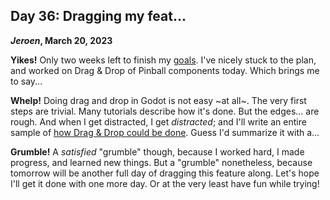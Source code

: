 ## Day 36: Dragging my feat...

**_Jeroen_, March 20, 2023**

**Yikes!**
Only two weeks left to finish my [goals](#day-29-planning--goals).
I've nicely stuck to the plan, and worked on Drag & Drop of Pinball components today.
Which brings me to say...

**Whelp!**
Doing drag and drop in Godot is not easy ~at all~.
The very first steps are trivial.
Many tutorials describe how it's done.
But the edges... are rough.
And when I get distracted, I get _distracted_;
and I'll write an entire sample of [how Drag & Drop could be done](https://github.com/jeroenheijmans/sample-godot-drag-drop-from-control-to-node2d).
Guess I'd summarize it with a...

**Grumble!**
A _satisfied_ "grumble" though, because I worked hard, I made progress, and learned new things.
But a "grumble" nonetheless, because tomorrow will be another full day of dragging this feature along.
Let's hope I'll get it done with one more day.
Or at the very least have fun while trying!
